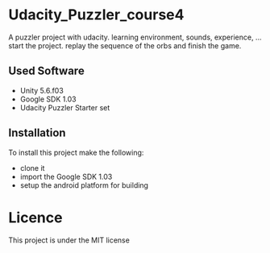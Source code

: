 # Udacity_Puzzler_course4

A puzzler project with udacity. learning environment, sounds, experience, ...
start the project. replay the sequence of the orbs and finish the game. 

## Used Software

* Unity 5.6.f03
* Google SDK 1.03
* Udacity Puzzler Starter set

## Installation

To install this project make the following:

* clone it
* import the Google SDK 1.03
* setup the android platform for building

# Licence

This project is under the MIT license
